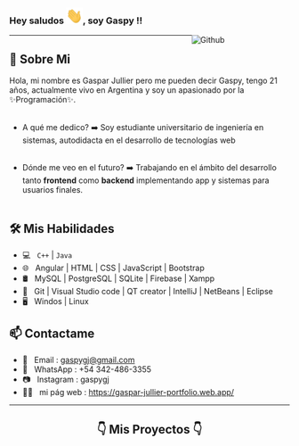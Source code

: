 ### Hey saludos <img src="https://raw.githubusercontent.com/parth-27/parth-27/master/Hi.gif" width="30px">, soy Gaspy !!

<img width="35%" align="right" alt="Github" src="https://user-images.githubusercontent.com/48678280/88862734-4903af80-d201-11ea-968b-9c939d88a37c.gif">

<hr/>

## 🔎 Sobre Mi

Hola, mi nombre es Gaspar Jullier pero me pueden decir Gaspy, tengo 21 años, actualmente vivo en Argentina y soy un apasionado por la ✨Programación✨.<br><br>

* A qué me dedico? ➡️ Soy estudiante universitario de ingeniería en sistemas, autodidacta en el desarrollo de tecnologías web<br><br>

* Dónde me veo en el futuro? ➡️ Trabajando en el ámbito del desarrollo tanto **frontend** como **backend** implementando app y sistemas para usuarios finales.<br><br>

## 🛠 Mis Habilidades

* 💻 &nbsp; `C++` | `Java`
* 🌐 &nbsp; Angular | HTML | CSS | JavaScript | Bootstrap 
* 🛢 &nbsp; MySQL | PostgreSQL | SQLite | Firebase | Xampp 
* 🔧 &nbsp; Git | Visual Studio code | QT creator | IntelliJ | NetBeans | Eclipse 
* 🖥 &nbsp; Windos | Linux

## 📫 Contactame

* 📧 &nbsp; Email : gaspygj@gmail.com
* 📱 &nbsp; WhatsApp : +54 342-486-3355
* 📷 &nbsp; Instagram : gaspygj
* 👨‍💻 &nbsp; mi pág web : https://gaspar-jullier-portfolio.web.app/

<hr/>

<h2 align="center">👇 Mis Proyectos 👇</h2> 

